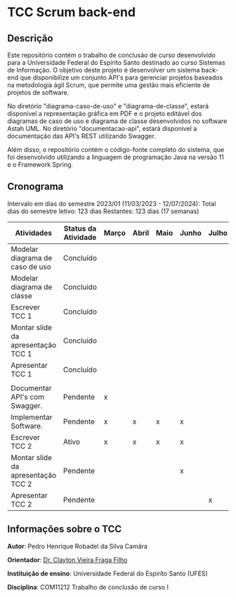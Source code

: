 # TCC Scrum back-end

## Descrição

Este repositório contém o trabalho de conclusão de curso desenvolvido para a Universidade Federal do Espírito Santo destinado ao curso Sistemas de Informação. O objetivo deste projeto é desenvolver um sistema back-end que disponibilize um conjunto API's para gerenciar projetos baseados na metodologia ágil Scrum, que permite uma gestão mais eficiente de projetos de software.

No diretório "diagrama-caso-de-uso" e "diagrama-de-classe", estará disponível a representação gráfica em PDF e o projeto editável dos diagramas de caso de uso e diagrama de classe desenvolvidos no software Astah UML. No diretório "documentacao-api", estará disponível a documentação das API's REST utilizando Swagger.

Além disso, o repositório contém o código-fonte completo do sistema, que foi desenvolvido utilizando a linguagem de programação Java na versão 11 e o Framework Spring.

## Cronograma

Intervalo em dias do semestre 2023/01 (11/03/2023 - 12/07/2024): 
Total dias do semestre letivo: 123 dias
Restantes: 123 dias (17 semanas)

| Atividades                         | Status da Atividade | Março | Abril | Maio | Junho | Julho |
| ---------------------------------- | ------------------- | ----- | ----- | ---- | ----- | ----- |
| Modelar diagrama de caso de uso    | Concluído           |       |       |      |       |       |
| Modelar diagrama de classe         | Concluído           |       |       |      |       |       |
| Escrever TCC 1                     | Concluído           |       |       |      |       |       |
| Montar slide da apresentação TCC 1 | Concluído           |       |       |      |       |       |
| Apresentar TCC 1                   | Concluído           |       |       |      |       |       |
|                                    |                     |       |       |      |       |       |
| Documentar API's com Swagger.      | Pendente            | x     |       |      |       |       |
| Implementar Software.              | Pendente            | x     | x     | x    | x     |       |
| Escrever TCC 2                     | Ativo               | x     | x     | x    | x     |       |
| Montar slide da apresentação TCC 2 | Pendente            |       |       |      | x     |       |
| Apresentar TCC 2                   | Pendente            |       |       |      |       | x     |

## Informações sobre o TCC

**Autor**: Pedro Henrique Robadel da Silva Camâra

**Orientador**: [Dr. Clayton Vieira Fraga Filho](http://buscatextual.cnpq.br/buscatextual/visualizacv.do?id=E4839043)

**Instituição de ensino**: Universidade Federal do Espiríto Santo (UFES)

**Disciplina**: COM11212 Trabalho de conclusão de curso I
